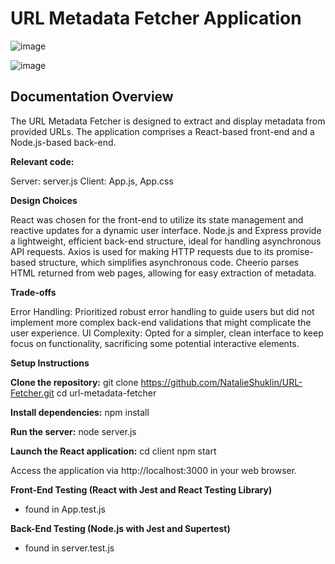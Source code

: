 # **URL Metadata Fetcher Application**
![image](https://github.com/user-attachments/assets/037139a0-ec59-4701-a6ed-27ad47745071)

![image](https://github.com/user-attachments/assets/10b66e4c-3e77-4749-b1aa-747ef70347bc)



## **Documentation Overview** 

The URL Metadata Fetcher is designed to extract and display metadata from provided URLs. The application comprises a React-based front-end and a Node.js-based back-end.

**Relevant code:**

Server: server.js
Client: App.js, App.css

**Design Choices**

React was chosen for the front-end to utilize its state management and reactive updates for a dynamic user interface. Node.js and Express provide a lightweight, efficient back-end structure, ideal for handling asynchronous API requests. Axios is used for making HTTP requests due to its promise-based structure, which simplifies asynchronous code. Cheerio parses HTML returned from web pages, allowing for easy extraction of metadata.

**Trade-offs**

Error Handling: Prioritized robust error handling to guide users but did not implement more complex back-end validations that might complicate the user experience. UI Complexity: Opted for a simpler, clean interface to keep focus on functionality, sacrificing some potential interactive elements.

**Setup Instructions**  

**Clone the repository:**
git clone https://github.com/NatalieShuklin/URL-Fetcher.git cd url-metadata-fetcher

**Install dependencies:** npm install

**Run the server:** node server.js

**Launch the React application:** cd client npm start

Access the application via http://localhost:3000 in your web browser.

**Front-End Testing (React with Jest and React Testing Library)** 
- found in App.test.js
  
**Back-End Testing (Node.js with Jest and Supertest)**
- found in server.test.js
